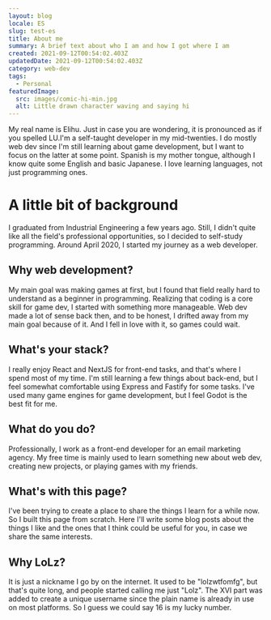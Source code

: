 ```yaml
---
layout: blog
locale: ES
slug: test-es
title: About me
summary: A brief text about who I am and how I got where I am
created: 2021-09-12T00:54:02.403Z
updatedDate: 2021-09-12T00:54:02.403Z
category: web-dev
tags:
  - Personal
featuredImage:
  src: images/comic-hi-min.jpg
  alt: Little drawn character waving and saying hi
---
```


My real name is Elihu. Just in case you are wondering, it is pronounced as if you spelled LU.I'm a self-taught developer in my mid-twenties. I do mostly web dev since I'm still learning about game development, but I want to focus on the latter at some point.
Spanish is my mother tongue, although I know quite some English and basic Japanese.
I love learning languages, not just programming ones.

# A little bit of background

I graduated from Industrial Engineering a few years ago. Still, I didn't quite like all the field's professional opportunities, so I decided to self-study programming.
Around April 2020, I started my journey as a web developer.

## Why web development?

My main goal was making games at first, but I found that field really hard to understand as a beginner in programming. Realizing that coding is a core skill for game dev, I started with something more manageable. Web dev made a lot of sense back then, and to be honest, I drifted away from my main goal because of it. And I fell in love with it, so games could wait.

## What's your stack?

I really enjoy React and NextJS for front-end tasks, and that's where I spend most of my time. I'm still learning a few things about back-end, but I feel somewhat comfortable using Express and Fastify for some tasks.
I've used many game engines for game development, but I feel Godot is the best fit for me.

## What do you do?

Professionally, I work as a front-end developer for an email marketing agency. My free time is mainly used to learn something new about web dev, creating new projects, or playing games with my friends.

## What's with this page?

I've been trying to create a place to share the things I learn for a while now. So I built this page from scratch.
Here I'll write some blog posts about the things I like and the ones that I think could be useful for you, in case we share the same interests.

## Why LoLz?

It is just a nickname I go by on the internet. It used to be "lolzwtfomfg", but that's quite long, and people started calling me just "Lolz".
The XVI part was added to create a unique username since the plain name is already in use on most platforms. So I guess we could say 16 is my lucky number.
